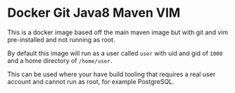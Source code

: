 # Docker Git Java8 Maven VIM

This is a docker image based off the main maven image but with git and vim pre-installed and not running as root.

By default this image will run as a user called `user` with uid and gid of `1000` and a home directory of `/home/user`.

This can be used where your have build tooling that requires a real user account and cannot run as root, for example PostgreSQL.